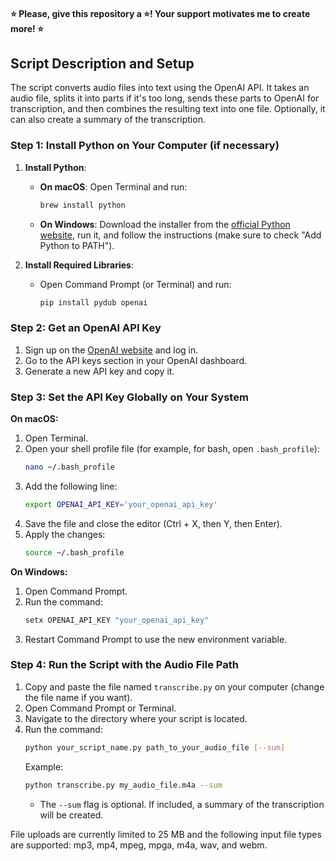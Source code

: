 #### ⭐ Please, give this repository a ⭐! Your support motivates me to create more! ⭐

## Script Description and Setup

The script converts audio files into text using the OpenAI API. It takes an audio file, splits it into parts if it's too long, sends these parts to OpenAI for transcription, and then combines the resulting text into one file. Optionally, it can also create a summary of the transcription.

### Step 1: Install Python on Your Computer (if necessary)

1. **Install Python**:
   - **On macOS**: Open Terminal and run:
     ```sh
     brew install python
     ```
   - **On Windows**: Download the installer from the [official Python website](https://www.python.org/downloads/windows/), run it, and follow the instructions (make sure to check "Add Python to PATH").

2. **Install Required Libraries**:
   - Open Command Prompt (or Terminal) and run:
     ```sh
     pip install pydub openai
     ```

### Step 2: Get an OpenAI API Key

1. Sign up on the [OpenAI website](https://platform.openai.com) and log in.
2. Go to the API keys section in your OpenAI dashboard.
3. Generate a new API key and copy it.

### Step 3: Set the API Key Globally on Your System

**On macOS:**
1. Open Terminal.
2. Open your shell profile file (for example, for bash, open `.bash_profile`):
   ```sh
   nano ~/.bash_profile
   ```
3. Add the following line:
   ```sh
   export OPENAI_API_KEY='your_openai_api_key'
   ```
4. Save the file and close the editor (Ctrl + X, then Y, then Enter).
5. Apply the changes:
   ```sh
   source ~/.bash_profile
   ```

**On Windows:**
1. Open Command Prompt.
2. Run the command:
   ```cmd
   setx OPENAI_API_KEY "your_openai_api_key"
   ```
3. Restart Command Prompt to use the new environment variable.

### Step 4: Run the Script with the Audio File Path

1. Copy and paste the file named `transcribe.py` on your computer (change the file name if you want).
2. Open Command Prompt or Terminal.
3. Navigate to the directory where your script is located.
4. Run the command:
   ```sh
   python your_script_name.py path_to_your_audio_file [--sum]
   ```
   Example:
   ```sh
   python transcribe.py my_audio_file.m4a --sum
   ```
   - The `--sum` flag is optional. If included, a summary of the transcription will be created.
  
File uploads are currently limited to 25 MB and the following input file types are supported: mp3, mp4, mpeg, mpga, m4a, wav, and webm.
